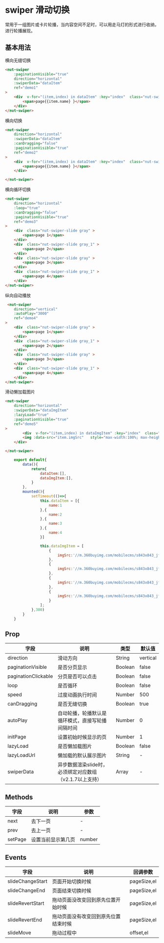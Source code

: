 # swiper 滑动切换

常用于一组图片或卡片轮播，当内容空间不足时，可以用走马灯的形式进行收纳，进行轮播展现。

## 基本用法

横向无缝切换

```html
<nut-swiper
    :paginationVisible="true"
    direction="horizontal"
    :swiperData="dataItem"
    ref="demo1"
>
    <div  v-for="(item,index) in dataItem" :key="index"  class="nut-swiper-slide">
        <span>page{{item.name} }</span>
    </div>
</nut-swiper>
```

横向切换

```html
<nut-swiper
    direction="horizontal"
    :swiperData="dataItem"
    :canDragging="false"
    :paginationVisible="true"
    ref="demo2"
>
    <div  v-for="(item,index) in dataItem" :key="index"  class="nut-swiper-slide">
        <span>page{{item.name} }</span>
    </div>

</nut-swiper>
```

横向循环切换

```html
<nut-swiper
    direction="horizontal"
    :loop="true"
    :canDragging="false"
    :paginationVisible="true"
    ref="demo3"
>
    <div  class="nut-swiper-slide gray" >
        <span>page 1</span>
    </div>
    <div  class="nut-swiper-slide gray_1" >
        <span>page 2</span>
    </div>
    <div  class="nut-swiper-slide gray" >
        <span>page 3</span>
    </div>
    <div  class="nut-swiper-slide gray_1" >
        <span>page 4</span>
    </div>
</nut-swiper>
```

纵向自动播放

```html
 <nut-swiper
    direction="vertical"
    :autoPlay="3000"
    ref="demo4"
>
    <div  class="nut-swiper-slide gray" >
        <span>page 1</span>
    </div>
    <div  class="nut-swiper-slide gray_1" >
        <span>page 2</span>
    </div>
    <div  class="nut-swiper-slide gray" >
        <span>page 3</span>
    </div>
    <div  class="nut-swiper-slide gray_1" >
        <span>page 4</span>
    </div>
</nut-swiper>
```

滑动懒加载图片

```html
<nut-swiper
    direction="horizontal"
    :swiperData="dataImgItem"
    :lazyLoad="true"
    :paginationVisible="true"
    ref="demo5"
>
        <div  v-for="(item,index) in dataImgItem" :key="index"  class="nut-swiper-slide ">
        <img :data-src="item.imgSrc"   style="max-width:100%; max-height:100%" class="nut-img-lazyload"/> 
    </div>

</nut-swiper>
```

```javascript
    export default{
        data(){
            return{
                dataItem:[],
                dataImgItem:[],
            }
        },
        mounted(){
            setTimeout(()=>{
                this.dataItem = [{
                    name:1
                },{
                    name:2
                },{
                    name:3
                },{
                    name:4
                }]

                this.dataImgItem = [
                    {
                        imgSrc:'//m.360buyimg.com/mobilecms/s843x843_jfs/t19441/80/1577112624/568821/1ee9b683/5ad064f1Nf41a94b4.jpg'
                    },
                    {
                        imgSrc:'//m.360buyimg.com/mobilecms/s843x843_jfs/t16798/338/1617130854/542623/4c197f4d/5ad064f1Nce5f69e2.jpg'
                    },
                    {
                        imgSrc:'//m.360buyimg.com/mobilecms/s843x843_jfs/t22123/348/720079801/233727/23c4c0a4/5b162d64Nc5883413.jpg'
                    },
                    {
                        imgSrc:'//m.360buyimg.com/mobilecms/s843x843_jfs/t1/27233/9/354/82863/5c090a0eEe2a350d8/aaa6686ce133e364.jpg'
                    }
                ];
            },300)
        }
    }

```

## Prop

| 字段 | 说明 | 类型 | 默认值
|----- | ----- | ----- | ----- 
| direction | 滑动方向 | String | vertical
| paginationVisible | 是否分页显示 | Boolean | false
| paginationClickable | 分页是否可以点击 | Boolean | false
| loop | 是否循环 | Boolean | false
| speed | 过度动画执行时间 | Number | 500
| canDragging | 是否无缝切换 | Boolean | true
| autoPlay | 自动轮播，轮播默认是循环模式，直接写轮播间隔时间 | Number | 0
| initPage | 设置初始时候显示的页 | Number | 1
| lazyLoad | 是否懒加载图片 | Boolean | false
| lazyLoadUrl | 懒加载的默认展示图片 | String | -
| swiperData | 异步数据渲染slide时，必须绑定对应数组（v2.1.7以上支持） | Array | -

## Methods

| 字段 | 说明 | 参数 
|----- | ----- | ----- 
| next | 去下一页 | -
| prev | 去上一页 | -
| setPage |  设置当前显示第几页 | number

## Events
| 字段 | 说明 | 回调参数 
|----- | ----- | ----- 
| slideChangeStart | 页面开始切换时候 | pageSize,el
| slideChangeEnd | 页面结束切换时候 | pageSize,el
| slideRevertStart | 拖动页面没改变回到原先位置开始时候 | pageSize,el
| slideRevertEnd | 拖动页面没有改变回到原先位置结束时候 | pageSize,el
| slideMove | 拖动过程中 | offset,el

